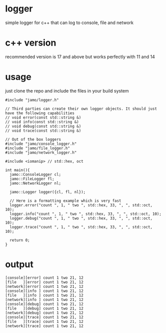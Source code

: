 # logger
simple logger for c++ that can log to console, file and network

# c++ version
recommended version is 17 and above but works perfectly with 11 and 14

# usage
just clone the repo and include the files in your build system
```
#include "jamo/logger.h"

// Third parties can create their own logger objects. It should just have the following capabilities
// void error(const std::string &)
// void info(const std::string &)
// void debug(const std::string &)
// void trace(const std::string &)

// Out of the box loggers
#include "jamo/console_logger.h"
#include "jamo/file_logger.h"
#include "jamo/network_logger.h"

#include <iomanip> // std::hex, oct

int main(){
  jamo::ConsoleLogger cl;
  jamo::FileLogger fl;
  jamo::NetworkLogger nl;

  jamo::Logger logger({cl, fl, nl});
  
  // Here is a formatting example which is very fast
  logger.error("count ", 1, " two ", std::hex, 33, ", ", std::oct, 10);
  logger.info("count ", 1, " two ", std::hex, 33, ", ", std::oct, 10);
  logger.debug("count ", 1, " two ", std::hex, 33, ", ", std::oct, 10);
  logger.trace("count ", 1, " two ", std::hex, 33, ", ", std::oct, 10);

  return 0;
}
```

# output
```
[console][error] count 1 two 21, 12
[file   ][error] count 1 two 21, 12
[network][error] count 1 two 21, 12
[console][info ] count 1 two 21, 12
[file   ][info ] count 1 two 21, 12
[network][info ] count 1 two 21, 12
[console][debug] count 1 two 21, 12
[file   ][debug] count 1 two 21, 12
[network][debug] count 1 two 21, 12
[console][trace] count 1 two 21, 12
[file   ][trace] count 1 two 21, 12
[network][trace] count 1 two 21, 12
```
